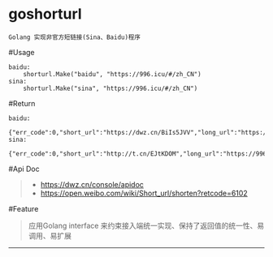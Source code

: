 # goshorturl

    Golang 实现非官方短链接(Sina、Baidu)程序
#Usage
```
baidu:
    shorturl.Make("baidu", "https://996.icu/#/zh_CN")
sina:
    shorturl.Make("sina", "https://996.icu/#/zh_CN")
```

#Return
```
baidu:
    {"err_code":0,"short_url":"https://dwz.cn/BiIs5JVV","long_url":"https://996.icu/#/zh_CN"}
sina:
    {"err_code":0,"short_url":"http://t.cn/EJtKDOM","long_url":"https://996.icu/"}
```

#Api Doc

> * https://dwz.cn/console/apidoc
> * https://open.weibo.com/wiki/Short_url/shorten?retcode=6102

#Feature

> 应用Golang interface 来约束接入端统一实现、保持了返回值的统一性、易调用、易扩展
------